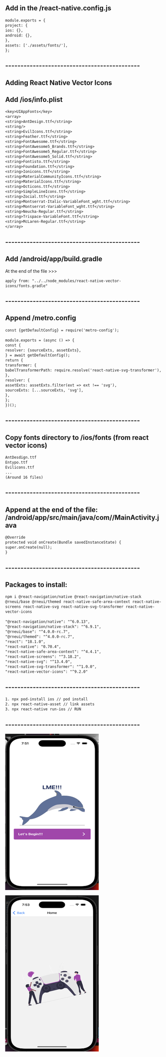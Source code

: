 ## Add in the <project root>/react-native.config.js

```
module.exports = {
project: {
ios: {},
android: {},
},
assets: ['./assets/fonts/'],
};
```

## --------------------------------------------

## Adding React Native Vector Icons

## Add <project root>/ios/info.plist

```
<key>UIAppFonts</key>
<array>
<string>AntDesign.ttf</string>
<string/>
<string>EvilIcons.ttf</string>
<string>Feather.ttf</string>
<string>FontAwesome.ttf</string>
<string>FontAwesome5_Brands.ttf</string>
<string>FontAwesome5_Regular.ttf</string>
<string>FontAwesome5_Solid.ttf</string>
<string>Fontisto.ttf</string>
<string>Foundation.ttf</string>
<string>Ionicons.ttf</string>
<string>MaterialCommunityIcons.ttf</string>
<string>MaterialIcons.ttf</string>
<string>Octicons.ttf</string>
<string>SimpleLineIcons.ttf</string>
<string>Zocial.ttf</string>
<string>Montserrat-Italic-VariableFont_wght.ttf</string>
<string>Montserrat-VariableFont_wght.ttf</string>
<string>Neucha-Regular.ttf</string>
<string>Trispace-VariableFont.ttf</string>
<string>McLaren-Regular.ttf</string>
</array>
```

## --------------------------------------------

## Add <project root>/android/app/build.gradle

At the end of the file >>>

```
apply from: "../../node_modules/react-native-vector-icons/fonts.gradle"
```

## --------------------------------------------

## Append <project root>/metro.config

```
const {getDefaultConfig} = require('metro-config');

module.exports = (async () => {
const {
resolver: {sourceExts, assetExts},
} = await getDefaultConfig();
return {
transformer: {
babelTransformerPath: require.resolve('react-native-svg-transformer'),
},
resolver: {
assetExts: assetExts.filter(ext => ext !== 'svg'),
sourceExts: [...sourceExts, 'svg'],
},
};
})();
```

## --------------------------------------------

## Copy fonts directory to <project root>/ios/fonts (from react vector icons)

```
AntDesdign.ttf
Entypo.ttf
Evilicons.ttf
...
(Around 16 files)
```

## --------------------------------------------

## Append at the end of the file: <project root>/android/app/src/main/java/com/<project name>/MainActivity.java

```
@Override
protected void onCreate(Bundle savedInstanceState) {
super.onCreate(null);
}
```

## --------------------------------------------

## Packages to install:

```
npm i @react-navigation/native @react-navigation/native-stack @rneui/base @rneui/themed react-native-safe-area-context react-native-screens react-native-svg react-native-svg-transformer react-native-vector-icons

"@react-navigation/native": "^6.0.13",
"@react-navigation/native-stack": "^6.9.1",
"@rneui/base": "^4.0.0-rc.7",
"@rneui/themed": "^4.0.0-rc.7",
"react": "18.1.0",
"react-native": "0.70.4",
"react-native-safe-area-context": "^4.4.1",
"react-native-screens": "^3.18.2",
"react-native-svg": "^13.4.0",
"react-native-svg-transformer": "^1.0.0",
"react-native-vector-icons": "^9.2.0"
```

## --------------------------------------------

```
1. npx pod-install ios // pod install
2. npx react-native-asset // link assets
3. npx react-native run-ios // RUN
```

## --------------------------------------------

<div>
<p>
    <img src="./assets/images/Screenshot 2022-10-31 at 19.51.20.png" width="300" height="500"/>
</p>
<p>
    <img src=".//assets/images/Screenshot 2022-10-31 at 19.53.42.png" width="300" height="500"/>
</p>

</div>
